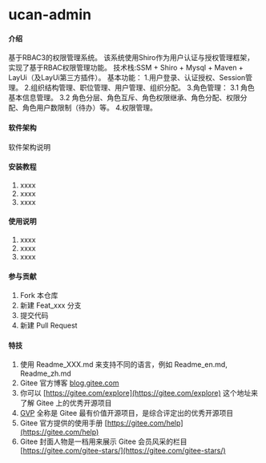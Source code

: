 # ucan-admin

#### 介绍
基于RBAC3的权限管理系统。
该系统使用Shiro作为用户认证与授权管理框架，实现了基于RBAC权限管理功能。
技术栈:SSM + Shiro + Mysql + Maven + LayUi（及LayUi第三方插件）。
基本功能：
1.用户登录、认证授权、Session管理。
2.组织结构管理、职位管理、用户管理、组织分配。
3.角色管理：
	3.1 角色基本信息管理。
	3.2 角色分层、角色互斥、角色权限继承、角色分配、权限分配、角色用户数限制（待办）等。
4.权限管理。

#### 软件架构
软件架构说明



#### 安装教程

1.  xxxx
2.  xxxx
3.  xxxx

#### 使用说明

1.  xxxx
2.  xxxx
3.  xxxx

#### 参与贡献

1.  Fork 本仓库
2.  新建 Feat_xxx 分支
3.  提交代码
4.  新建 Pull Request


#### 特技

1.  使用 Readme\_XXX.md 来支持不同的语言，例如 Readme\_en.md, Readme\_zh.md
2.  Gitee 官方博客 [blog.gitee.com](https://blog.gitee.com)
3.  你可以 [https://gitee.com/explore](https://gitee.com/explore) 这个地址来了解 Gitee 上的优秀开源项目
4.  [GVP](https://gitee.com/gvp) 全称是 Gitee 最有价值开源项目，是综合评定出的优秀开源项目
5.  Gitee 官方提供的使用手册 [https://gitee.com/help](https://gitee.com/help)
6.  Gitee 封面人物是一档用来展示 Gitee 会员风采的栏目 [https://gitee.com/gitee-stars/](https://gitee.com/gitee-stars/)
